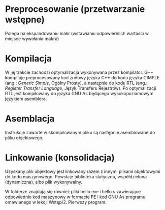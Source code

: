 # Preprocesowanie (przetwarzanie wstępne)
Polega na ekspandowaniu makr (wstawianiu odpowiednich wartości w miejsce wywołania makra)
# Kompilacja
W jej trakcie zachodzi optymalizacja wykonywana przez kompilator. G++ kompiluje preprocesowany kod źrółowy języka C++ do kodu języka GIMPLE (ang.: *Generic Simple*, Ogólny Prosty), a następnie do kodu RTL (ang.: *Register Transfer Language*, Język Transferu Rejestrów).
Po optymalizacji RTL jest kompilowany do języka GNU As będącego wysokopoziomowym językiem asemblera.
# Asemblacja
Instrukcje zawarte w skompilowanym pliku są następnie asemblowane do pliku objektowego.
# Linkowanie (konsolidacja)
Uzyskany plik objektowy jest linkowany razem z innymi plikami objektowymi do kodu maszynowego. Powstaje biblioteka statyczna, współdzielona (dynamiczna), albo plik wykonywalny.

W folderze znajdują się również pliki hello.exe i hello.s zawierające odpowiednio kod maszynowy w formacie PE i kod GNU As programu omawianego w lekcji Wstęp/2. Pierwszy program.